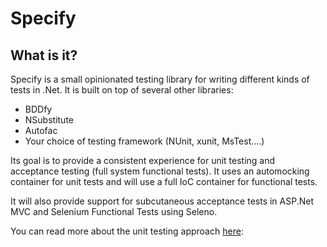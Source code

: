 # Specify

## What is it?
Specify is a small opinionated testing library for writing different kinds of tests in .Net. It is built on top of several other libraries:

* BDDfy
* NSubstitute
* Autofac
* Your choice of testing framework (NUnit, xunit, MsTest....)

Its goal is to provide a consistent experience for unit testing and acceptance testing (full system functional tests). It uses an automocking container for unit tests and will use a full IoC container for functional tests.

It will also provide support for subcutaneous acceptance tests in ASP.Net MVC and Selenium Functional Tests using Seleno.

You can read more about the unit testing approach [here](http://michael-whelan.net/bddfy-in-action/using-bddfy-for-unit-tests):